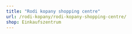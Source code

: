 ```yaml
---
title: "Rodi kopany shopping centre"
url: /rodi-kopany/rodi-kopany-shopping-centre/
shop: Einkaufszentrum
---
```

